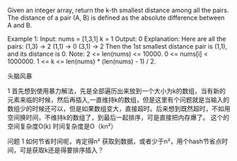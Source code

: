 Given an integer array, return the k-th smallest distance among all the pairs. The distance of a pair (A, B) is defined as the absolute difference between A and B.

Example 1:
Input:
nums = [1,3,1]
k = 1
Output: 0
Explanation:
Here are all the pairs:
(1,3) -> 2
(1,1) -> 0
(3,1) -> 2
Then the 1st smallest distance pair is (1,1), and its distance is 0.
Note:
2 <= len(nums) <= 10000.
0 <= nums[i] < 1000000.
1 <= k <= len(nums) * (len(nums) - 1) / 2.

头脑风暴

1 首先想到使用暴力解法，先是全部遍历出来放到一个大小为k的数组，当有新的元素来临的时候，然后再插入,一直维持k的数组，但是这里有个问题就是当输入的数组少的时候还可以，但是如果数组变大，直接超时。后来想到既然超时，不如用空间换时间，不维持k的数组了，到最后一起排序，可是直接把内存爆了。
这个的空间复杂度O(k) 时间复杂度是O（kn²）

问题
1 如何节省时间呢，肯定得n² 获取到数据，或者少于n²，用个hash节省点时间，可是获取k还是得要排序插入？
